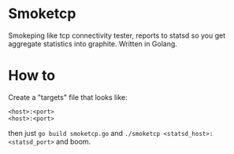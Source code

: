 # Smoketcp

Smokeping like tcp connectivity tester, reports to statsd so you get aggregate statistics into graphite.
Written in Golang.


# How to
Create a "targets" file that looks like:
```
<host>:<port>
<host>:<port>
```
then just `go build smoketcp.go` and `./smoketcp <statsd_host>:<statsd_port>` and boom.
